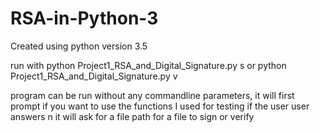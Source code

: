 # RSA-in-Python-3
Created using python version 3.5

run with 
	python Project1_RSA_and_Digital_Signature.py s <file to sign> 
or 
	python Project1_RSA_and_Digital_Signature.py v <file to verify>

program can be run without any commandline parameters, 
	it will first prompt if you want to use the functions I used for testing
	if the user user answers n it will ask for a file path for a file to sign or verify

